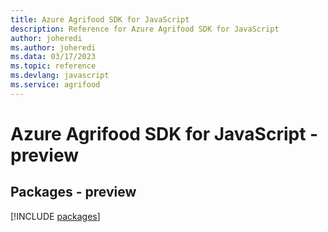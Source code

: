 ```yaml
---
title: Azure Agrifood SDK for JavaScript
description: Reference for Azure Agrifood SDK for JavaScript
author: joheredi
ms.author: joheredi
ms.data: 03/17/2023
ms.topic: reference
ms.devlang: javascript
ms.service: agrifood
---
```

# Azure Agrifood SDK for JavaScript - preview
## Packages - preview
[!INCLUDE [packages](agrifood-index.md)]